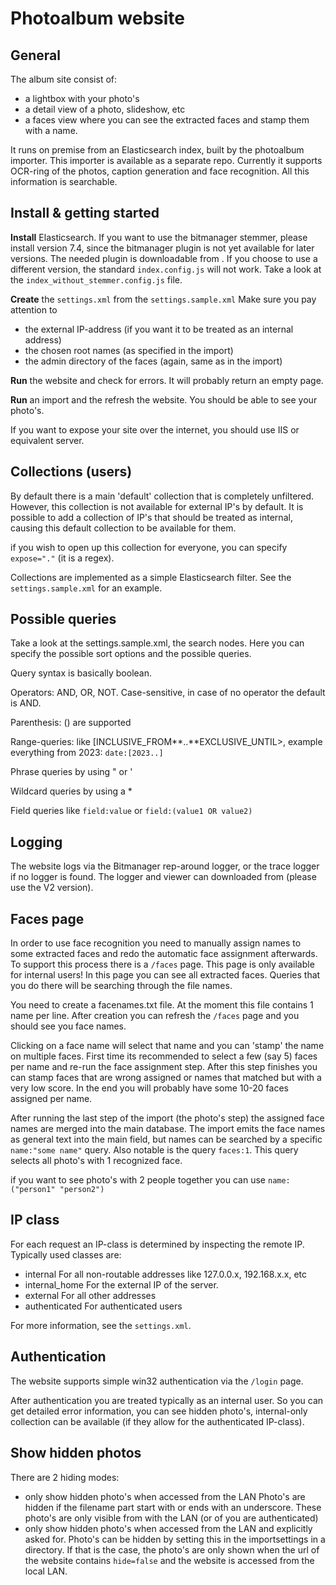 # Photoalbum website

## General

The album site consist of:

- a lightbox with your photo's
- a detail view of a photo, slideshow, etc
- a faces view where you can see the extracted faces and stamp them with a name.

It runs on premise from an Elasticsearch index, built by the photoalbum importer. This importer is available as a separate repo.
Currently it supports OCR-ring of the photos, caption generation and face recognition. All this information is searchable.



## Install & getting started

**Install** Elasticsearch.
If you want to use the bitmanager stemmer, please install version 7.4, since the bitmanager plugin is not yet available for later versions.
The needed plugin is downloadable from [](https://bitmanager.nl/es/7.4.0/).
If you choose to use a different version, the standard `index.config.js` will not work. Take a look at the `index_without_stemmer.config.js` file.

**Create** the `settings.xml` from the `settings.sample.xml`
Make sure you pay attention to 

- the external IP-address (if you want it to be treated as an internal address)
- the chosen root names (as specified in the import)
- the admin directory of the faces (again, same as in the import) 

**Run** the website and check for errors. It will probably return an empty page.

**Run** an import and the refresh the website. You should be able to see your photo's.

If you want to expose your site over the internet, you should use IIS or equivalent server.



## Collections (users)

By default there is a main 'default' collection that is completely unfiltered. However, this collection is not available for external IP's by default. It is possible to add a collection of IP's that should be treated as internal, causing this default collection to be available for them.

if you wish to open up this collection for everyone, you can specify `expose="."` (it is a regex).

Collections are implemented as a simple Elasticsearch filter. See the `settings.sample.xml` for an example.



## Possible queries

Take a look at the settings.sample.xml, the search nodes. Here you can specify the possible sort options and the possible queries. 

Query syntax is basically boolean.

Operators: AND, OR, NOT. Case-sensitive, in case of no operator the default is AND.

Parenthesis: () are supported

Range-queries: like [INCLUSIVE_FROM**..**EXCLUSIVE_UNTIL>, example everything from 2023: `date:[2023..]`

Phrase queries by using " or '

Wildcard queries by using a *

Field queries like `field:value` or `field:(value1 OR value2)`



## Logging

The website logs via the Bitmanager rep-around logger, or the trace logger if no logger is found. The logger and viewer can downloaded from [](https://bitmanager.nl/distrib/) (please use the V2 version).



## Faces page

In order to use face recognition you need to manually assign names to some extracted faces and redo the automatic face assignment afterwards. To support this process there is a `/faces` page. This page is only available for internal users! In this page you can see all extracted faces. Queries that you do there will be searching through the file names. 

You need to create a facenames.txt file. At the moment this file contains 1 name per line. After creation you can refresh the `/faces` page and you should see you face names.

Clicking on a face name will select that name and you can 'stamp' the name on multiple faces. First time its recommended to select a few (say 5) faces per name and re-run the face assignment step. After this step finishes you can stamp faces that are wrong assigned or names that matched but with a very low score. In the end you will probably have some 10-20 faces assigned per name.

After running the last step of the import (the photo's step) the assigned face names are merged into the main database. The import emits the face names as general text into the main field, but names can be searched by a specific `name:"some name"` query. Also notable is the query `faces:1`. This query selects all photo's with 1 recognized face.

if you want to see photo's with 2 people together you can use `name:("person1" "person2")`



## IP class

For each request an IP-class is determined by inspecting the remote IP. Typically used classes are:

- internal
  For all non-routable addresses like 127.0.0.x, 192.168.x.x, etc
- internal_home
  For the external IP of the server.
- external
  For all other addresses
- authenticated
  For authenticated users

For more information, see the `settings.xml`.



## Authentication

The website supports simple win32 authentication via the `/login` page.

After authentication you are treated typically as an internal user. So you can get detailed error information, you can see hidden photo's, internal-only collection can be available (if they allow for the authenticated IP-class).



## Show hidden photos

There are 2 hiding modes:

- only show hidden photo's when accessed from the LAN
  Photo's are hidden if the filename part start with or ends with an underscore.
  These photo's are only visible from with the LAN (or of you are authenticated)
-  only show hidden photo's when accessed from the LAN and explicitly asked for.
  Photo's can be hidden by setting this in the importsettings in a directory. If that is the case, the photo's are only shown when the url of the website contains `hide=false` and the website is accessed from the local LAN.



